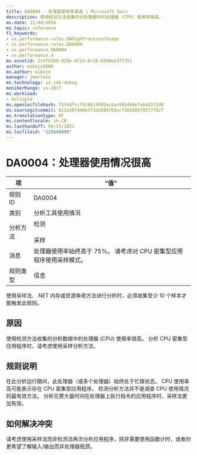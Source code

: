 ```yaml
---
title: DA0004 - 处理器使用率很高 | Microsoft Docs
description: 使用检测方法收集的分析数据中的处理器 (CPU) 使用率很高。
ms.date: 11/04/2016
ms.topic: reference
f1_keywords:
- vs.performance.rules.DAHighProcessorUsage
- vs.performance.rules.DA0004
- vs.performance.DA0004
- vs.performance.4
ms.assetid: 2c4fb569-929e-4f1d-8c50-b590ee371351
author: mikejo5000
ms.author: mikejo
manager: jmartens
ms.technology: vs-ide-debug
monikerRange: vs-2017
ms.workload:
- multiple
ms.openlocfilehash: f5f4dfccfdc8814992ecdac095408efabdd3f2d8
ms.sourcegitcommit: b12a38744db371d2894769ecf305585f9577792f
ms.translationtype: HT
ms.contentlocale: zh-CN
ms.lasthandoff: 09/13/2021
ms.locfileid: "126640800"
---
```

# <a name="da0004-high-processor-usage"></a>DA0004：处理器使用情况很高

|项|“值”|
|-|-|
|规则 ID|DA0004|
|类别|分析工具使用情况|
|分析方法|检测<br /><br /> 采样|
|消息|处理器使用率始终高于 75%。 请考虑对 CPU 密集型应用程序使用采样模式。|
|规则类型|信息|

 使用采样法、.NET 内存或资源争用方法进行分析时，必须收集至少 10 个样本才能触发此规则。

## <a name="cause"></a>原因
 使用检测方法收集的分析数据中的处理器 (CPU) 使用率很高。 分析 CPU 密集型应用程序时，请考虑使用采样分析方法。

## <a name="rule-description"></a>规则说明
 在此分析运行期间，此处理器（或多个处理器）始终处于忙碌状态。 CPU 使用率高可能表示存在 CPU 密集型应用程序。 检测分析方法并不是调查 CPU 使用情况的最有效方法。 分析花费大量时间在处理器上执行指令的应用程序时，采样法更加有效。

## <a name="how-to-fix-violations"></a>如何解决冲突
 请考虑使用采样法而非检测法再次分析应用程序，除非需要使用函数计时，或者你更希望了解输入/输出而非处理器瓶颈。
